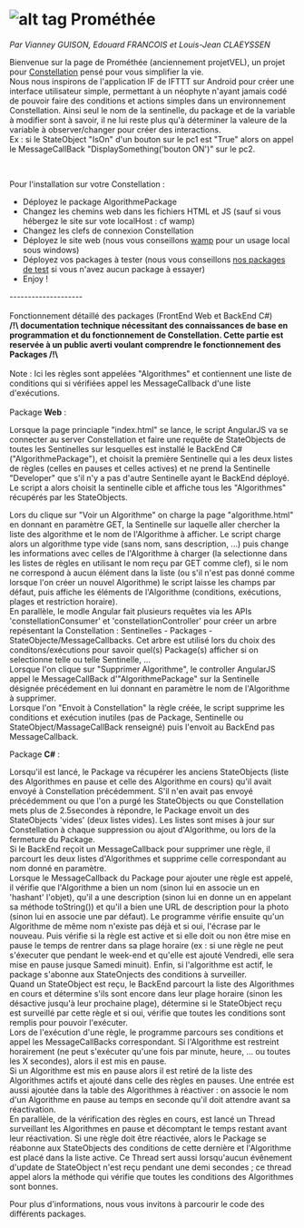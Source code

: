 # ![alt tag](https://github.com/projetVEL/projetVEL/blob/master/logo.png) Prométhée
<i>Par Vianney GUISON, Edouard FRANCOIS et Louis-Jean CLAEYSSEN</i>
<br/>
<p>
Bienvenue sur la page de Prométhée (anciennement projetVEL), un projet pour <a href="http://www.myconstellation.io/">Constellation</a> pensé pour vous simplifier la vie. 
<br/>
Nous nous inspirons de l'application IF de IFTTT sur Android pour créer une interface utilisateur simple, permettant à un néophyte n'ayant jamais codé de pouvoir faire des conditions et actions simples dans un environnement Constellation. Ainsi seul le nom de la sentinelle, du package et de la variable à modifier sont à savoir, il ne lui reste plus qu'à déterminer la valeure de la variable à observer/changer pour créer des interactions.
<br/>
Ex : si le StateObject "IsOn" d'un bouton sur le pc1 est "True" alors on appel le MessageCallBack "DisplaySomething('bouton ON')" sur le pc2.
</p>
<br />
<p>
Pour l'installation sur votre Constellation :<br/>
<ul>
<li>Déployez le package AlgorithmePackage</li>
<li>Changez les chemins web dans les fichiers HTML et JS (sauf si vous hébergez le site sur vote localHost : cf wamp)</li>
<li>Changez les clefs de connexion Constellation</li>
<li>Déployez le site web (nous vous conseillons <a href="http://www.wampserver.com/">wamp</a> pour un usage local sous windows)</li>
<li>Déployez vos packages à tester (nous vous conseillons <a href="https://github.com/projetVEL/projetVEL/tree/master/Packages%20Annexes">nos packages de test</a> si vous n'avez aucun package à essayer)</li>
<li>Enjoy !</li>
</ul>
</p>
<div> --------------------</div>
<br/>
Fonctionnement détaillé des packages (FrontEnd Web et BackEnd C#) <br/>
<b> /!\ documentation technique nécessitant des connaissances de base en programmation et du fonctionnement de Constellation. Cette partie est reservée à un public averti voulant comprendre le fonctionnement des Packages /!\ </b>
<br/><br/>
Note : Ici les règles sont appelées "Algorithmes" et contiennent une liste de conditions qui si vérifiées appel les MessageCallback d'une liste d'exécutions.
<br/><br/>
Package <b>Web</b> :
<p>
Lorsque la page princiaple "index.html" se lance, le script AngularJS va se connecter au server Constellation et faire une requête de StateObjects de toutes les Sentinelles sur lesquelles est installé le BackEnd C# ("AlgorithmePackage"), et choisit la première Sentinelle qui a les deux listes de règles (celles en pauses et celles actives) et ne prend la Sentinelle "Developer" que s'il n'y a pas d'autre Sentinelle ayant le BackEnd déployé. <br/>
Le script a alors choisit la sentinelle cible et affiche tous les "Algorithmes" récupérés par les StateObjects.
</p>
<p>
Lors du clique sur "Voir un Algorithme" on charge la page "algorithme.html" en donnant en paramètre GET, la Sentinelle sur laquelle aller chercher la liste des algorithme et le nom de l'Algorithme à afficher. Le script charge alors un algorithme type vide (sans nom, sans description, ...) puis change les informations avec celles de l'Algorithme à charger (la selectionne dans les listes de règles en utilisant le nom reçu par GET comme clef), si le nom ne correspond à aucun élément dans la liste (ou s'il n'est pas donné comme lorsque l'on créer un nouvel Algorithme) le script laisse les champs par défaut, puis affiche les éléments de l'Algorithme (conditions, exécutions, plages et restriction horaire). <br/>
En parallèle, le modle Angular fait plusieurs requêtes via les APIs 'constellationConsumer' et 'constellationController' pour créer un arbre repésentant la Constellation : Sentinelles - Packages - StateObjecte/MessageCallbacks. Cet arbre est utilisé lors du choix des conditons/exécutions pour savoir quel(s) Package(s) afficher si on selectionne telle ou telle Sentinelle, ...
<br/>
Lorsque l'on clique sur "Supprimer Algorithme", le controller AngularJS appel le MessageCallBack d'"AlgorithmePackage" sur la Sentinelle désignée précédement en lui donnant en paramètre le nom de l'Algorithme à supprimer.
<br/>
Lorsque l'on "Envoit à Constellation" la règle créée, le script supprime les conditions et exécution inutiles (pas de Package, Sentinelle ou StateObject/MassageCallBack renseigné) puis l'envoit au BackEnd pas MessageCallback.
</p>
Package <b>C#</b> : 
<p>
Lorsqu'il est lancé, le Package va récupérer les anciens StateObjects (liste des Algorithmes en pause et celle des Algorithme en cours) qu'il avait envoyé à Constellation précédemment. S'il n'en avait pas envoyé précédemment ou que l'on a purgé les StateObjects ou que Constellation mets plus de 2.5secondes à répondre, le Package envoit un des StateObjects 'vides' (deux listes vides). Les listes sont mises à jour sur Constellation à chaque suppression ou ajout d'Algorithme, ou lors de la fermeture du Package.
<br/>
Si le BackEnd reçoit un MessageCallback pour supprimer une règle, il parcourt les deux listes d'Algorithmes et supprime celle correspondant au nom donné en paramètre.
<br/>
Lorsque le MessageCallback du Package pour ajouter une règle est appelé, il vérifie que l'Algorithme a bien un nom (sinon lui en associe un en 'hashant' l'objet), qu'il a une description (sinon lui en donne un en appelant sa méthode toString()) et qu'il a bien une URL de description pour la photo (sinon lui en associe une par défaut). Le programme vérifie ensuite qu'un Algorithme de même nom n'existe pas déjà et si oui, l'écrase par le nouveau. Puis vérifie si la règle est active et si elle doit ou non être mise en pause le temps de rentrer dans sa plage horaire (ex : si une règle ne peut s'éxecuter que pendant le week-end et qu'elle est ajouté Vendredi, elle sera mise en pause jusque Samedi minuit). Enfin, si l'algorithme est actif, le package s'abonne aux StateOnjects des conditions à surveiller.
<br/>
Quand un StateObject est reçu, le BackEnd parcourt la liste des Algorithmes en cours et détermine s'ils sont encore dans leur plage horaire (sinon les désactive jusqu'à leur prochaine plage), détermine si le StateObject reçu est surveillé par cette règle et si oui, vérifie que toutes les conditions sont remplis pour pouvoir l'exécuter.
<br/>
Lors de l'exécution d'une règle, le programme parcours ses conditions et appel les MessageCallBacks correspondant. Si l'Algorithme est restreint horairement (ne peut s'exécuter qu'une fois par minute, heure, ... ou toutes les X secondes), alors il est mis en pause.
<br/>
Si un Algorithme est mis en pause alors il est retiré de la liste des Algorithmes actifs et ajouté dans celle des règles en pauses. Une entrée est aussi ajoutée dans la table des Algorithmes à réactiver : on associe le nom d'un Algorithme en pause au temps en seconde qu'il doit attendre avant sa réactivation.
<br/>
En parallèle, de la vérification des règles en cours, est lancé un Thread surveillant les Algorithmes en pause et décomptant le temps restant avant leur réactivation. Si une règle doit être réactivée, alors le Package se réabonne aux StateObjects des conditions de cette dernière et l'Algorithme est placé dans la liste active. Ce Thread sert aussi lorsqu'aucun évênement d'update de StateObject n'est reçu pendant une demi secondes ; ce thread appel alors la méthode qui vérifie que toutes les conditions des Algorithmes sont bonnes.
</p>
Pour plus d'informations, nous vous invitons à parcourir le code des différents packages.
